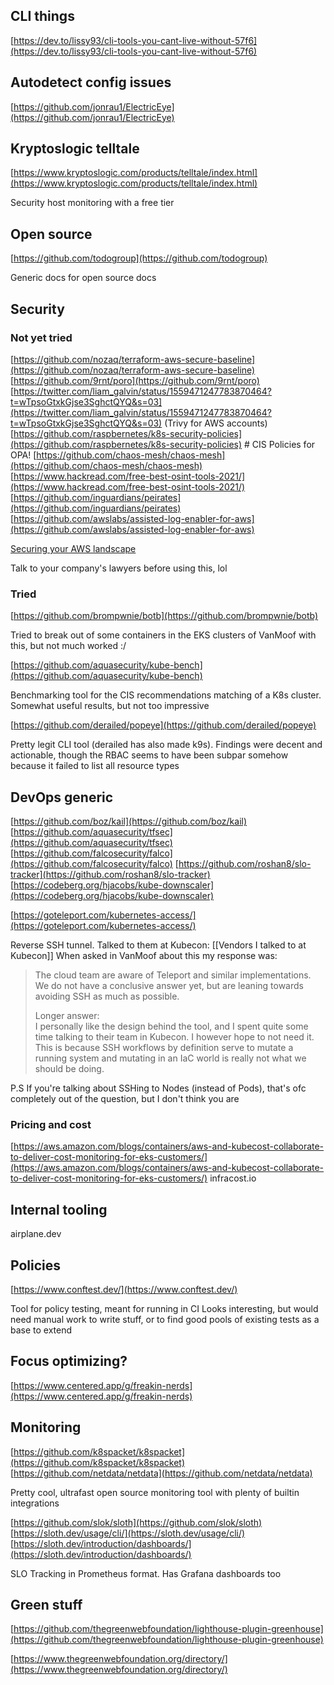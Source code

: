 ## CLI things
[https://dev.to/lissy93/cli-tools-you-cant-live-without-57f6](https://dev.to/lissy93/cli-tools-you-cant-live-without-57f6)

## Autodetect config issues
[https://github.com/jonrau1/ElectricEye](https://github.com/jonrau1/ElectricEye)

## Kryptoslogic telltale

[https://www.kryptoslogic.com/products/telltale/index.html](https://www.kryptoslogic.com/products/telltale/index.html)

Security host monitoring with a free tier

## Open source

[https://github.com/todogroup](https://github.com/todogroup)

Generic docs for open source docs

## Security
### Not yet tried
[https://github.com/nozaq/terraform-aws-secure-baseline](https://github.com/nozaq/terraform-aws-secure-baseline)
[https://github.com/9rnt/poro](https://github.com/9rnt/poro)
[https://twitter.com/liam_galvin/status/1559471247783870464?t=wTpsoGtxkGjse3SghctQYQ&s=03](https://twitter.com/liam_galvin/status/1559471247783870464?t=wTpsoGtxkGjse3SghctQYQ&s=03) (Trivy for AWS accounts)
[https://github.com/raspbernetes/k8s-security-policies](https://github.com/raspbernetes/k8s-security-policies) # CIS Policies for OPA!
[https://github.com/chaos-mesh/chaos-mesh](https://github.com/chaos-mesh/chaos-mesh)
[https://www.hackread.com/free-best-osint-tools-2021/](https://www.hackread.com/free-best-osint-tools-2021/)
[https://github.com/inguardians/peirates](https://github.com/inguardians/peirates)
[https://github.com/awslabs/assisted-log-enabler-for-aws](https://github.com/awslabs/assisted-log-enabler-for-aws)

[Securing your AWS landscape](https://www.chrisfarris.com/post/aws-ir)

Talk to your company's lawyers before using this, lol

### Tried

[https://github.com/brompwnie/botb](https://github.com/brompwnie/botb)

Tried to break out of some containers in the EKS clusters of VanMoof with this, but not much worked :/ 

[https://github.com/aquasecurity/kube-bench](https://github.com/aquasecurity/kube-bench)

Benchmarking tool for the CIS recommendations matching of a K8s cluster.
Somewhat useful results, but not too impressive

[https://github.com/derailed/popeye](https://github.com/derailed/popeye)

Pretty legit CLI tool (derailed has also made k9s). Findings were decent and actionable, though the RBAC seems to have been subpar somehow because it failed to list all resource types

## DevOps generic

[https://github.com/boz/kail](https://github.com/boz/kail)
[https://github.com/aquasecurity/tfsec](https://github.com/aquasecurity/tfsec)
[https://github.com/falcosecurity/falco](https://github.com/falcosecurity/falco)
[https://github.com/roshan8/slo-tracker](https://github.com/roshan8/slo-tracker)
[https://codeberg.org/hjacobs/kube-downscaler](https://codeberg.org/hjacobs/kube-downscaler)


[https://goteleport.com/kubernetes-access/](https://goteleport.com/kubernetes-access/)  

Reverse SSH tunnel. Talked to them at Kubecon:  [[Vendors I talked to at Kubecon]]
When asked in VanMoof about this my response was:
> The cloud team are aware of Teleport and similar implementations. We do not have a conclusive answer yet, but are leaning towards avoiding SSH as much as possible.
> 
> Longer answer:  
I personally like the design behind the tool, and I spent quite some time talking to their team in Kubecon. I however hope to not need it. This is because SSH workflows by definition serve to mutate a running system and mutating in an IaC world is really not what we should be doing.
> 
P.S If you're talking about SSHing to Nodes (instead of Pods), that's ofc completely out of the question, but I don't think you are

### Pricing and cost

[https://aws.amazon.com/blogs/containers/aws-and-kubecost-collaborate-to-deliver-cost-monitoring-for-eks-customers/](https://aws.amazon.com/blogs/containers/aws-and-kubecost-collaborate-to-deliver-cost-monitoring-for-eks-customers/)
infracost.io

## Internal tooling
airplane.dev

## Policies

[https://www.conftest.dev/](https://www.conftest.dev/)

Tool for policy testing, meant for running in CI
Looks interesting, but would need manual work to write stuff,
or to find good pools of existing tests as a base to extend

## Focus optimizing?
[https://www.centered.app/g/freakin-nerds](https://www.centered.app/g/freakin-nerds)

## Monitoring

[https://github.com/k8spacket/k8spacket](https://github.com/k8spacket/k8spacket)
[https://github.com/netdata/netdata](https://github.com/netdata/netdata)

Pretty cool, ultrafast open source monitoring tool with plenty of builtin integrations

[https://github.com/slok/sloth](https://github.com/slok/sloth)
[https://sloth.dev/usage/cli/](https://sloth.dev/usage/cli/)
[https://sloth.dev/introduction/dashboards/](https://sloth.dev/introduction/dashboards/)

SLO Tracking in Prometheus format. Has Grafana dashboards too

## Green stuff

[https://github.com/thegreenwebfoundation/lighthouse-plugin-greenhouse](https://github.com/thegreenwebfoundation/lighthouse-plugin-greenhouse)

[https://www.thegreenwebfoundation.org/directory/](https://www.thegreenwebfoundation.org/directory/)
